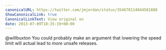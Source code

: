 ```yaml
---
canonicalURL: https://twitter.com/jmjordan/status/354670114844581888
ShowCanonicalLink: true
CanonicalLinkText: View original on
date: 2013-07-09T18:35:19+00:00
---
```

@willbuxton You could probably make an argument that lowering the speed limit will actual lead to *more* unsafe releases.